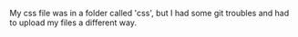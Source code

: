 My css file was in a folder called 'css', but I had some git troubles and had to upload my files a different way. 
